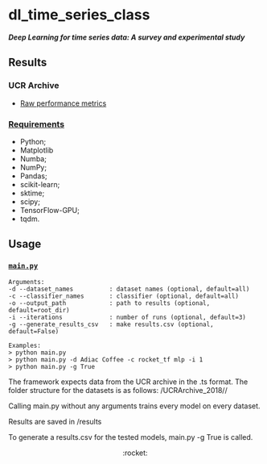 # dl_time_series_class

***Deep Learning for time series data: A survey and experimental study***

## Results

### UCR Archive

* [Raw performance metrics](results/results.csv)

### [Requirements](requirements.txt)

* Python;
* Matplotlib
* Numba;
* NumPy;
* Pandas;
* scikit-learn;
* sktime;
* scipy;
* TensorFlow-GPU;
* tqdm.

## Usage

### [`main.py`](main.py)

```
Arguments:
-d --dataset_names          : dataset names (optional, default=all)
-c --classifier_names       : classifier (optional, default=all)
-o --output_path            : path to results (optional, default=root_dir)
-i --iterations             : number of runs (optional, default=3)
-g --generate_results_csv   : make results.csv (optional, default=False)

Examples:
> python main.py
> python main.py -d Adiac Coffee -c rocket_tf mlp -i 1
> python main.py -g True
```
The framework expects data from the UCR archive in the .ts format.
The folder structure for the datasets is as follows: <root>/UCRArchive_2018/<dataset>/

Calling main.py without any arguments trains every model on every dataset.

Results are saved in <root>/results

To generate a results.csv for the tested models, main.py -g True is called.

<div align="center">:rocket:</div>